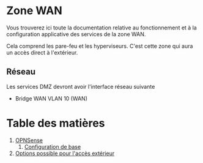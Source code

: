 # Zone WAN
Vous trouverez ici toute la documentation relative au fonctionnement et à la configuration applicative des services de la zone WAN.

Cela comprend les pare-feu et les hyperviseurs. C'est cette zone qui aura un accès direct à l'extérieur.

## Réseau

Les services DMZ devront avoir l'interface réseau suivante
- Bridge WAN VLAN 10 (WAN)

# Table des matières
1. [OPNSense](opnsense)
   1. [Configuration de base](opnsense/configuration_initiale.md)
2. [Options possible pour l'accès extérieur](option_possible.md)
